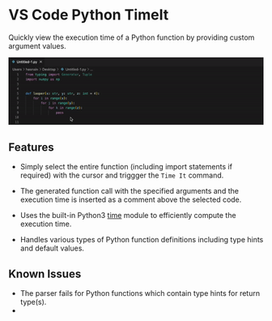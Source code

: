 # VS Code Python TimeIt

Quickly view the execution time of a Python function by providing custom argument values.

![](images/demo.gif)


## Features

* Simply select the entire function (including import statements if required) with the cursor and triggger the `Time It` command. 

* The generated function call with the specified arguments and the execution time is inserted as a comment above the selected code.

* Uses the built-in Python3 [time](https://docs.python.org/3/library/time.html) module to efficiently compute the execution time.

* Handles various types of Python function definitions including type hints and default values.

## Known Issues

* The parser fails for Python functions which contain type hints for return type(s).
* 
